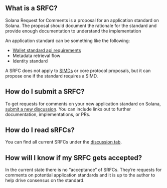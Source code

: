 ## What is a SRFC?

Solana Request for Comments is a proposal for an application standard on Solana. The proposal should document the rationale for the standard and provide enough documentation to understand the implementation

An application standard can be something like the following:

- [Wallet standard api requirements](https://github.com/solana-labs/wallet-standard)
- Metadata retrieval flow
- Identity standard

A SRFC does not apply to [SIMDs](https://github.com/solana-foundation/solana-improvement-documents/tree/main) or core protocol proposals, but it can propose one if the standard requires a SIMD.

## How do I submit a SRFC?
To get requests for comments on your new application standard on Solana, [submit a new discussion](https://github.com/solana-foundation/sRFCs/discussions/new/choose). You can include links out to further documentation, implementations, or PRs.

## How do I read sRFCs?

You can find all current SRFCs under the [discussion tab](https://github.com/solana-foundation/sRFCs/discussions).

## How will I know if my SRFC gets accepted?
In the current state there is no “acceptance” of SRFCs. They’re requests for comments on potential application standards and it is up to the author to help drive consensus on the standard.
